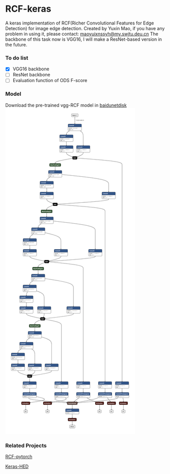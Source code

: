 # RCF-keras
A keras implementation of RCF(Richer Convolutional Features for Edge Detection) for image edge detection.
Created by Yuxin Mao, if you have any problem in using it, please contact: maoyuixnssyh@my.swjtu.deu.cn
The backbone of this task now is VGG16, I will make a ResNet-based version in the future.
### To do list
- [x] VGG16 backbone
- [ ] ResNet backbone
- [ ] Evaluation function of ODS F-score
### Model
Download the pre-trained vgg-RCF model in [baidunetdisk](https://pan.baidu.com/s/1IL3P8Qn-ICGYxbIFojO8XQ)
![model struct](https://github.com/fupiao1998/RCF-keras/blob/master/pictures/model%20struct.png)
### Related Projects
[RCF-pytorch](https://github.com/meteorshowers/RCF-pytorch)

[Keras-HED](https://github.com/lc82111/Keras_HED)
